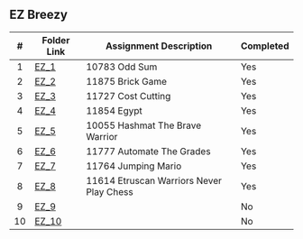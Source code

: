 ##  EZ Breezy

|   #   | Folder Link    | Assignment Description  | Completed |
| :---: | -------------- | ----------------------- | --------- |
|   1   |[EZ_1](./EZ_1)  |10783 Odd Sum            |Yes        |
|   2   |[EZ_2](./EZ_2)  |11875 Brick Game         |Yes        |
|   3   |[EZ_3](./EZ_3)  |11727 Cost Cutting       |Yes        |
|   4   |[EZ_4](./EZ_4)  |11854 Egypt              |Yes        |
|   5   |[EZ_5](./EZ_5)  |10055 Hashmat The Brave Warrior|Yes  |
|   6   |[EZ_6](./EZ_6)  |11777 Automate The Grades|Yes        |
|   7   |[EZ_7](./EZ_7)  |11764 Jumping Mario      |Yes        |
|   8   |[EZ_8](./EZ_8)  |11614 Etruscan Warriors Never Play Chess|Yes        |
|   9   |[EZ_9](./EZ_9)  |                         |No         |
|   10  |[EZ_10](./EZ_10)|                         |No         |
